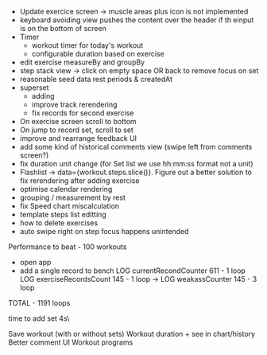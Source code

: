 - Update exercice screen -> muscle areas plus icon is not implemented
- keyboard avoiding view pushes the content over the header if th einput is on the bottom of screen
- Timer
  - workout timer for today's workout
  - configurable duration based on exercise
- edit exercise measureBy and groupBy
- step stack view -> click on empty space OR back to remove focus on set
- reasonable seed data rest periods & createdAt
- superset
  - adding
  - improve track rerendering
  - fix records for second exercise
- On exercise screen scroll to bottom
- On jump to record set, scroll to set
- improve and rearrange feedback UI
- add some kind of historical comments view (swipe left from comments screen?)
- fix duration unit change (for Set list we use hh:mm:ss format not a unit)
- Flashlist -> data={workout.steps.slice()}. Figure out a better solution to fix rerendering after adding exercise
- optimise calendar rendering
- grouping / measurement by rest
- fix Speed chart miscalculation
- template steps list editting
- how to delete exercises
- auto swipe right on step focus happens unintended 

Performance to beat -
100 workouts

- open app
- add a single record to bench
  LOG currentRecondCounter 611 - 1 loop
  LOG exerciseRecordsCount 145 - 1 loop
  -> LOG weakassCounter 145 - 3 loop

TOTAL - 1191 loops

time to add set 4s\

Save workout (with or without sets)
Workout duration + see in chart/history
Better comment UI
Workout programs
